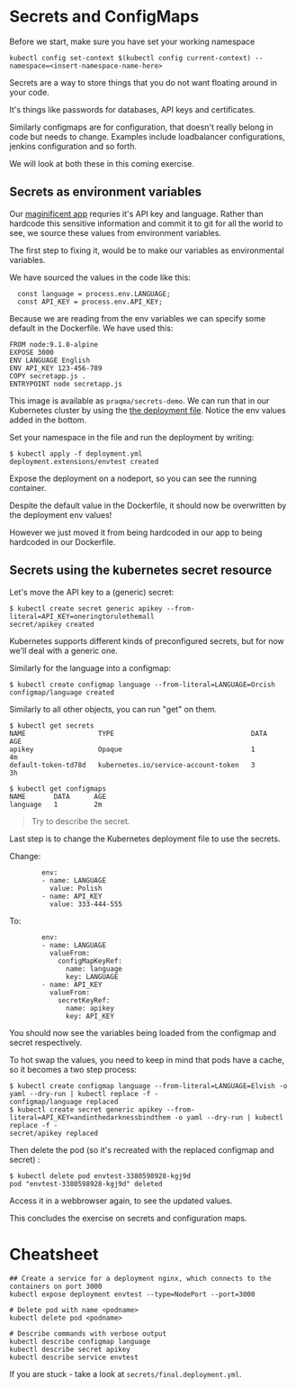 # Secrets and ConfigMaps

Before we start, make sure you have set your working namespace

```shell
kubectl config set-context $(kubectl config current-context) --namespace=<insert-namespace-name-here>
```

Secrets are a way to store things that you do not want floating around in your code.

It's things like passwords for databases, API keys and certificates.

Similarly configmaps are for configuration, that doesn't really belong in code but needs to change. Examples include loadbalancer configurations, jenkins configuration and so forth.

We will look at both these in this coming exercise.

## Secrets as environment variables

Our [maginificent app](./secrets/secretapp.js) requries it's API key and language.  Rather than hardcode this sensitive information and commit it to git for all the world to see, we source these values from environment variables.

The first step to fixing it, would be to make our variables as environmental variables.

We have sourced the values in the code like this:

```shell
  const language = process.env.LANGUAGE;
  const API_KEY = process.env.API_KEY;
```

Because we are reading from the env variables we can specify some default in the Dockerfile.  We have used this:

```shell
FROM node:9.1.0-alpine
EXPOSE 3000
ENV LANGUAGE English
ENV API_KEY 123-456-789
COPY secretapp.js .
ENTRYPOINT node secretapp.js
```

This image is available as `praqma/secrets-demo`. We can run that in our Kubernetes cluster by using the [the deployment file](./secrets/deployment.yml). Notice the env values added in the bottom.

Set your namespace in the file and run the deployment by writing:

```shell
$ kubectl apply -f deployment.yml
deployment.extensions/envtest created
```

Expose the deployment on a nodeport, so you can see the running container.

Despite the default value in the Dockerfile, it should now be overwritten by the deployment env values!

However we just moved it from being hardcoded in our app to being hardcoded in our Dockerfile.

## Secrets using the kubernetes secret resource

Let's move the API key to a (generic) secret:

```shell
$ kubectl create secret generic apikey --from-literal=API_KEY=oneringtorulethemall
secret/apikey created
```

Kubernetes supports different kinds of preconfigured secrets, but for now we'll deal with a generic one.

Similarly for the language into a configmap:

```shell
$ kubectl create configmap language --from-literal=LANGUAGE=Orcish
configmap/language created
```

Similarly to all other objects, you can run "get" on them.

```shell
$ kubectl get secrets
NAME                  TYPE                                  DATA      AGE
apikey                Opaque                                1         4m
default-token-td78d   kubernetes.io/service-account-token   3         3h
```

```shell
$ kubectl get configmaps
NAME       DATA      AGE
language   1         2m
```

> Try to describe the secret.

Last step is to change the Kubernetes deployment file to use the secrets.

Change:

```shell
        env:
        - name: LANGUAGE
          value: Polish
        - name: API_KEY
          value: 333-444-555
```

To:

```shell
        env:
        - name: LANGUAGE
          valueFrom:
            configMapKeyRef:
              name: language
              key: LANGUAGE
        - name: API_KEY
          valueFrom:
            secretKeyRef:
              name: apikey
              key: API_KEY
```

You should now see the variables being loaded from the configmap and secret respectively.

To hot swap the values, you need to keep in mind that pods have a cache, so it becomes a two step process:

```shell
$ kubectl create configmap language --from-literal=LANGUAGE=Elvish -o yaml --dry-run | kubectl replace -f -
configmap/language replaced
$ kubectl create secret generic apikey --from-literal=API_KEY=andinthedarknessbindthem -o yaml --dry-run | kubectl replace -f -
secret/apikey replaced
```

Then delete the pod (so it's recreated with the replaced configmap and secret) :

```shell
$ kubectl delete pod envtest-3380598928-kgj9d
pod "envtest-3380598928-kgj9d" deleted
```

Access it in a webbrowser again, to see the updated values.

This concludes the exercise on secrets and configuration maps.

# Cheatsheet

```shell
## Create a service for a deployment nginx, which connects to the containers on port 3000
kubectl expose deployment envtest --type=NodePort --port=3000

# Delete pod with name <podname>
kubectl delete pod <podname>

# Describe commands with verbose output
kubectl describe configmap language
kubectl describe secret apikey
kubectl describe service envtest
```

If you are stuck - take a look at `secrets/final.deployment.yml`.
